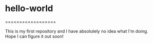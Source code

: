 # hello-world
==================

This is my first repository and I have absolutely no idea what I'm doing. Hope I can figure it out soon!

